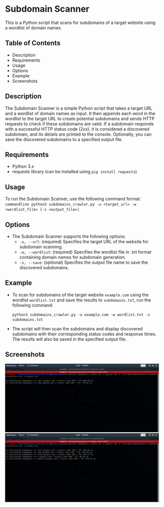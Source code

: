 # Subdomain Scanner
This is a Python script that scans for subdomains of a target website using a wordlist of domain names.

## Table of Contents
- Description
- Requirements
- Usage
- Options
- Example
- Screenshots

## Description
The Subdomain Scanner is a simple Python script that takes a target URL and a wordlist of domain names as input. It then appends each word in the wordlist to the target URL to create potential subdomains and sends HTTP requests to check if these subdomains are valid. If a subdomain responds with a successful HTTP status code (2xx), it is considered a discovered subdomain, and its details are printed to the console. Optionally, you can save the discovered subdomains to a specified output file.

## Requirements
- Python 3.x
- requests library (can be installed using `pip install requests`)

## Usage
To run the Subdomain Scanner, use the following command format:
    ```commandline
    python3 subdomains_crawler.py -u <target_url> -w <wordlist_file> [-s <output_file>]
    ```

## Options
- The Subdomain Scanner supports the following options:
    - `-u, --url`: (required) Specifies the target URL of the website for subdomain scanning.
    - `-w, --wordlist`: (required) Specifies the wordlist file in .txt format containing domain names for subdomain generation.
    - `-s, --save`: (optional) Specifies the output file name to save the discovered subdomains.

## Example
- To scan for subdomains of the target website `example.com` using the wordlist `wordlist.txt` and save the results to `subdomains.txt`, run the following command:
    ```commandline
    python3 subdomains_crawler.py -u example.com -w wordlist.txt -s subdomains.txt
    ```
- The script will then scan the subdomains and display discovered subdomains with their corresponding status codes and response times. The results will also be saved in the specified output file.

## Screenshots
![](screenshots/Screenshot_2023-07-20_21-48-48.png)
![](screenshots/Screenshot_2023-07-20_21-50-37.png)
